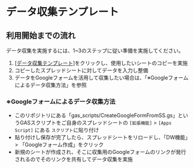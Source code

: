 # データ収集テンプレート



## 利用開始までの流れ
データ収集を実施するには、1~3のステップに従い準備を実施してください。

1. [[データ収集テンプレート]](https://docs.google.com/spreadsheets/d/1U0nsRC8p9KJnjIwowYBf8E_qyk3APKlJ2zBBxujK5YE/edit?usp=sharing)をクリックし、使用したいシートのコピーを実施
2. コピーしたスプレッドシートに対してデータを入力し整備
3. データをGoogleフォームを活用して収集したい場合は、「※Googleフォームによるデータ収集方法」を参照

### ※Googleフォームによるデータ収集方法

- このリポジトリにある「gas_scripts/CreateGoogleFormFromSS.gs」というGASスクリプトをご自身のスプレッドシートの `[拡張機能]` > `[Apps Script]` にある `スクリプト`に貼り付け
- 貼り付けし保存が完了したら、スプレッドシートをリロードし、「DW機能」> 「Googleフォーム作成」をクリック
- 新規のシートが作成され、そこに収集用のGoogleフォームのリンクが発行されるのでそのリンクを共有してデータ収集を実施




